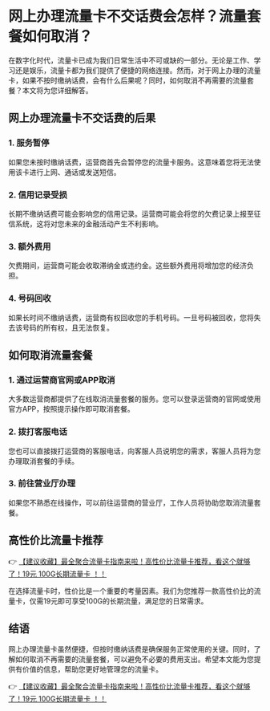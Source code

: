 # 网上办理流量卡不交话费会怎样？流量套餐如何取消？

在数字化时代，流量卡已成为我们日常生活中不可或缺的一部分。无论是工作、学习还是娱乐，流量卡都为我们提供了便捷的网络连接。然而，对于网上办理的流量卡，如果不按时缴纳话费，会有什么后果呢？同时，如何取消不再需要的流量套餐？本文将为您详细解答。

## 网上办理流量卡不交话费的后果

### 1. 服务暂停
如果您未按时缴纳话费，运营商首先会暂停您的流量卡服务。这意味着您将无法使用该卡进行上网、通话或发送短信。

### 2. 信用记录受损
长期不缴纳话费可能会影响您的信用记录。运营商可能会将您的欠费记录上报至征信系统，这将对您未来的金融活动产生不利影响。

### 3. 额外费用
欠费期间，运营商可能会收取滞纳金或违约金。这些额外费用将增加您的经济负担。

### 4. 号码回收
如果长时间不缴纳话费，运营商有权回收您的手机号码。一旦号码被回收，您将失去该号码的所有权，且无法恢复。

## 如何取消流量套餐

### 1. 通过运营商官网或APP取消
大多数运营商都提供了在线取消流量套餐的服务。您可以登录运营商的官网或使用官方APP，按照提示操作即可取消套餐。

### 2. 拨打客服电话
您也可以直接拨打运营商的客服电话，向客服人员说明您的需求，客服人员将为您办理取消套餐的手续。

### 3. 前往营业厅办理
如果您不熟悉在线操作，可以前往运营商的营业厅，工作人员将协助您取消流量套餐。

## 高性价比流量卡推荐

👉 [【建议收藏】最全聚合流量卡指南来啦！高性价比流量卡推荐，看这个就够了！19元 100G长期流量卡 ！！](https://bit.ly/Liuliangka)

在选择流量卡时，性价比是一个重要的考量因素。我们为您推荐一款高性价比的流量卡，仅需19元即可享受100G的长期流量，满足您的日常需求。

## 结语

网上办理流量卡虽然便捷，但按时缴纳话费是确保服务正常使用的关键。同时，了解如何取消不再需要的流量套餐，可以避免不必要的费用支出。希望本文能为您提供有价值的信息，帮助您更好地管理您的流量卡。

👉 [【建议收藏】最全聚合流量卡指南来啦！高性价比流量卡推荐，看这个就够了！19元 100G长期流量卡 ！！](https://bit.ly/Liuliangka)